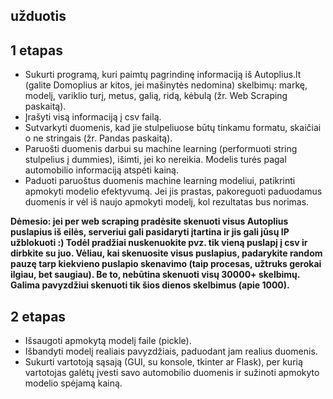 ## užduotis
## 1 etapas
* Sukurti programą, kuri paimtų pagrindinę informaciją iš Autoplius.lt (galite Domoplius ar kitos, jei mašinytės nedomina) skelbimų: markę, modelį, variklio turį, metus, galią, ridą, kėbulą (žr. Web Scraping paskaitą).
* Įrašyti visą informaciją į csv failą.
* Sutvarkyti duomenis, kad jie stulpeliuose būtų tinkamu formatu, skaičiai o ne stringais (žr. Pandas paskaitą).
* Paruošti duomenis darbui su machine learning (performuoti string stulpelius į dummies), išimti, jei ko nereikia. Modelis turės pagal automobilio informaciją atspėti kainą. 
* Paduoti paruoštus duomenis machine learning modeliui, patikrinti apmokyti modelio efektyvumą. Jei jis prastas, pakoreguoti paduodamus duomenis ir vėl iš naujo apmokyti modelį, kol rezultatas bus norimas.

**Dėmesio: jei per web scraping pradėsite skenuoti visus Autoplius puslapius iš eilės, serveriui gali pasidaryti įtartina ir jis gali jūsų IP užblokuoti :) Todėl pradžiai nuskenuokite pvz. tik vieną puslapį į csv ir dirbkite su juo. Vėliau, kai skenuosite visus puslapius, padarykite random pauzę tarp kiekvieno puslapio skenavimo (taip procesas, užtruks gerokai ilgiau, bet saugiau). Be to, nebūtina skenuoti visų 30000+ skelbimų. Galima pavyzdžiui skenuoti tik šios dienos skelbimus (apie 1000).**

## 2 etapas
* Išsaugoti apmokytą modelį faile (pickle).
* Išbandyti modelį realiais pavyzdžiais, paduodant jam realius duomenis.
* Sukurti vartotoją sąsają (GUI, su konsole, tkinter ar Flask), per kurią vartotojas galėtų įvesti savo automobilio duomenis ir sužinoti apmokyto modelio spėjamą kainą.